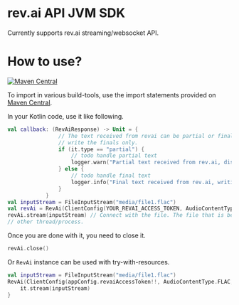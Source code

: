 # rev.ai API JVM SDK

Currently supports rev.ai streaming/websocket API.

# How to use?

[![Maven Central](https://img.shields.io/maven-central/v/in.clayfish/rev-ai-api.svg?label=Maven%20Central)](https://search.maven.org/search?q=g:%22in.clayfish%22%20AND%20a:%22rev-ai-api%22)

To import in various build-tools, use the import statements provided on [Maven Central](https://search.maven.org/artifact/in.clayfish/rev-ai-api/0.2.1/jar).

In your Kotlin code, use it like following.

```kotlin
val callback: (RevAiResponse) -> Unit = {
                // The text received from revai can be partial or final, currently we will discard the partials and
                // write the finals only.
                if (it.type == "partial") {
                    // todo handle partial text
                    logger.warn("Partial text received from rev.ai, discarding it.")
                } else {
                    // todo handle final text
                    logger.info("Final text received from rev.ai, writing it to Google Doc.")
                }
            }
val inputStream = FileInputStream("media/file1.flac")
val revAi = RevAi(ClientConfig(YOUR_REVAI_ACCESS_TOKEN, AudioContentType.FLAC, callback))
revAi.stream(inputStream) // Connect with the file. The file that is being read can be simultaneously written by some 
// other thread/process.
```

Once you are done with it, you need to close it.

```kotlin
revAi.close()
```

Or `RevAi` instance can be used with try-with-resources.

```kotlin
val inputStream = FileInputStream("media/file1.flac")
RevAi(ClientConfig(appConfig.revaiAccessToken!!, AudioContentType.FLAC, listener)).use {
    it.stream(inputStream)
}
```
